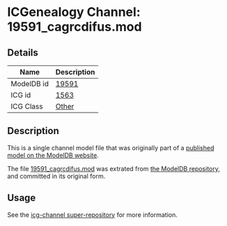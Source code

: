 # ICGenealogy Channel: 19591\_cagrcdifus.mod

## Details

Name | Description
---- | -----------
ModelDB id | [19591](http://senselab.med.yale.edu/ModelDB/ShowModel.cshtml?model=19591)
ICG id | [1563](http://icg.neurotheory.ox.ac.uk/channels/other/1563)
ICG Class | [Other](http://icg.neurotheory.ox.ac.uk/channels/other)

## Description

This is a single channel model file that was originally part of a [published model on the ModelDB website](http://senselab.med.yale.edu/mModelDB/ShowModel.cshtml?model=19591).

The file [19591\_cagrcdifus.mod](19591_cagrcdifus.mod) was extrated from [the ModelDB repository](http://senselab.med.yale.edu/ModelDB/ShowModel.cshtml?model=19591), and committed in its original form.

## Usage

See the [icg-channel super-repository](https://github.com/icgenealogy/icg-channels) for more information.
